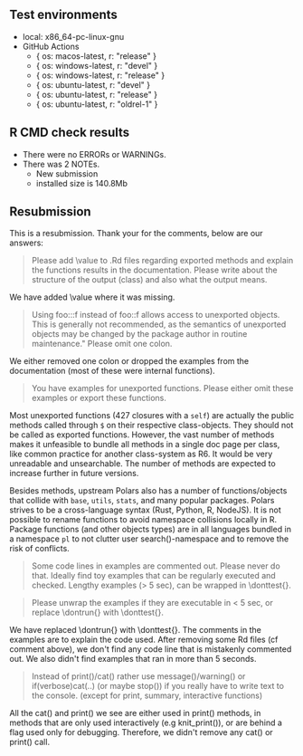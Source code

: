 ## Test environments

- local: x86_64-pc-linux-gnu
- GitHub Actions
  - { os: macos-latest, r: "release" }
  - { os: windows-latest, r: "devel" }
  - { os: windows-latest, r: "release" }
  - { os: ubuntu-latest, r: "devel" }
  - { os: ubuntu-latest, r: "release" }
  - { os: ubuntu-latest, r: "oldrel-1" }

## R CMD check results

- There were no ERRORs or WARNINGs.
- There was 2 NOTEs.
  - New submission
  - installed size is 140.8Mb
  

## Resubmission

This is a resubmission. Thank your for the comments, below are our answers:


> Please add \value to .Rd files regarding exported methods and explain
the functions results in the documentation. Please write about the
structure of the output (class) and also what the output means.

We have added \value where it was missing. 


> Using foo:::f instead of foo::f allows access to unexported objects.
This is generally not recommended, as the semantics of unexported
objects may be changed by the package author in routine maintenance."
Please omit one colon.

We either removed one colon or dropped the examples from the documentation (most
of these were internal functions).


> You have examples for unexported functions. Please either omit these
examples or export these functions.

Most unexported functions (427 closures with a `self`) are actually the
public methods called through `$` on their respective class-objects. They should
not be called as exported functions. However, the vast number of methods makes it
unfeasible to bundle all methods in a single doc page per class, like common 
practice for another class-system as R6. It would be very unreadable and 
unsearchable. The number of methods are expected to increase further in future 
versions.

Besides methods, upstream Polars also has a number of functions/objects that
collide with `base`, `utils`, `stats`, and many popular packages.  Polars strives
to be a cross-language syntax (Rust, Python, R, NodeJS). It is not possible to 
rename functions to avoid namespace collisions locally in R. Package functions
(and other objects types) are in all languages bundled in a namespace `pl` to 
not clutter user search()-namespace and to remove the risk of conflicts.

> Some code lines in examples are commented out.
Please never do that. Ideally find toy examples that can be regularly
executed and checked. Lengthy examples (> 5 sec), can be wrapped in
\donttest{}.

> Please unwrap the examples if they are executable in < 5 sec, or replace
\dontrun{} with \donttest{}.

We have replaced \dontrun{} with \donttest{}. The comments in the examples are
to explain the code used. After removing some Rd files (cf comment above), we
don't find any code line that is mistakenly commented out. We also didn't find
examples that ran in more than 5 seconds.

> Instead of print()/cat() rather use message()/warning() or
if(verbose)cat(..) (or maybe stop()) if you really have to write text to
the console. (except for print, summary, interactive functions)

All the cat() and print() we see are either used in print() methods, in methods
that are only used interactively (e.g knit_print()), or are behind a flag used
only for debugging. Therefore, we didn't remove any cat() or print() call.
